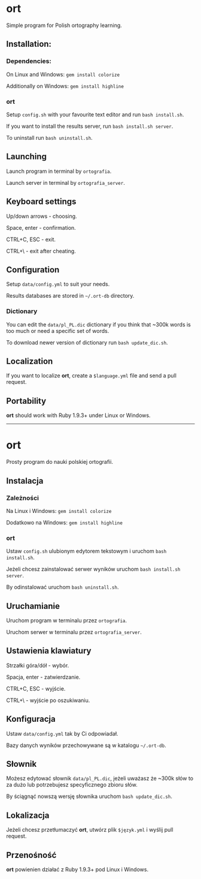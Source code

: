 ort
===
Simple program for Polish ortography learning.
## Installation:
### Dependencies:
On Linux and Windows: `gem install colorize`

Additionally on Windows: `gem install highline`
### ort
Setup `config.sh` with your favourite text editor and run `bash install.sh`.

If you want to install the results server, run `bash install.sh server`.

To uninstall run `bash uninstall.sh`.
## Launching
Launch program in terminal by `ortografia`.

Launch server in terminal by `ortografia_server`.
## Keyboard settings
Up/down arrows - choosing.

Space, enter - confirmation.

CTRL+C, ESC - exit.

CTRL+\ - exit after cheating.
## Configuration
Setup `data/config.yml` to suit your needs.

Results databases are stored in `~/.ort-db` directory.
### Dictionary
You can edit the `data/pl_PL.dic` dictionary if you think that ~300k
words is too much or need a specific set of words.

To download newer version of dictionary run `bash update_dic.sh`.
## Localization
If you want to localize **ort**, create a `$language.yml` file and send a
pull request.

## Portability
**ort** should work with Ruby 1.9.3+ under Linux or Windows.

---
ort
===
Prosty program do nauki polskiej ortografii.
## Instalacja
### Zależności
Na Linux i Windows: `gem install colorize`

Dodatkowo na Windows: `gem install highline`
### ort
Ustaw `config.sh` ulubionym edytorem tekstowym i uruchom `bash install.sh`.

Jeżeli chcesz zainstalować serwer wyników uruchom `bash install.sh server`.

By odinstalować uruchom `bash uninstall.sh`.
## Uruchamianie
Uruchom program w terminalu przez `ortografia`.

Uruchom serwer w terminalu przez `ortografia_server`.
## Ustawienia klawiatury
Strzałki góra/dół - wybór.

Spacja, enter - zatwierdzanie.

CTRL+C, ESC - wyjście.

CTRL+\ - wyjście po oszukiwaniu.
## Konfiguracja
Ustaw `data/config.yml` tak by Ci odpowiadał.

Bazy danych wyników przechowywane są w katalogu `~/.ort-db`.
## Słownik
Możesz edytować słownik `data/pl_PL.dic`, jeżeli uważasz że ~300k słów to za dużo lub potrzebujesz specyficznego zbioru słów.

By ściągnąć nowszą wersję słownika uruchom `bash update_dic.sh`.
## Lokalizacja
Jeżeli chcesz przetłumaczyć **ort**, utwórz plik `$język.yml` i wyślij pull request.

## Przenośność
**ort** powienien działać z Ruby 1.9.3+ pod Linux i Windows.
